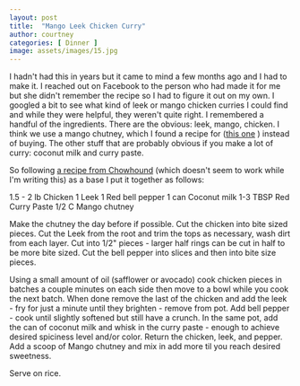 ```yaml
---
layout: post
title:  "Mango Leek Chicken Curry"
author: courtney
categories: [ Dinner ]
image: assets/images/15.jpg
---
```


I hadn't had this in years but it came to mind a few months ago and I had to make it. I reached out on Facebook to the person who had made it for me but she didn't remember the recipe so I had to figure it out on my own. I googled a bit to see what kind of leek or mango chicken curries I could find and while they were helpful, they weren't quite right. 
I remembered a handful of the ingredients. There are the obvious: leek, mango, chicken. I think we use a mango chutney, which I found a recipe for ([this one](https://www.simplyrecipes.com/recipes/homemade_mango_chutney/) ) instead of buying. The other stuff that are probably obvious if you make a lot of curry: coconut milk and curry paste. 

So following [a recipe from Chowhound](https://www.chowhound.com/recipes/chicken-curry-mango-30176) (which doesn't seem to work while I'm writing this) as a base I put it together as follows:

1.5 - 2 lb Chicken
1 Leek
1 Red bell pepper
1 can Coconut milk
1-3 TBSP Red Curry Paste
1/2 C Mango chutney

Make the chutney the day before if possible.
Cut the chicken into bite sized pieces.
Cut the Leek from the root and trim the tops as necessary, wash dirt from each layer. Cut into 1/2" pieces - larger half rings can be cut in half to be more bite sized.
Cut the bell pepper into slices and then into bite size pieces.

Using a small amount of oil (safflower or avocado) cook chicken pieces in batches a couple minutes on each side then move to a bowl while you cook the next batch. When done remove the last of the chicken and add the leek - fry for just a minute until they brighten - remove from pot. Add bell pepper - cook until slightly softened but still have a crunch. In the same pot, add the can of coconut milk and whisk in the curry paste - enough to achieve desired spiciness level and/or color. Return the chicken, leek, and pepper. Add a scoop of Mango chutney and mix in add more til you reach desired sweetness. 

Serve on rice.
